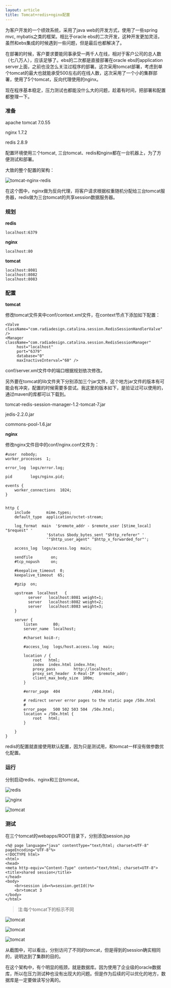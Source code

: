 ```yaml
---
layout: article
title: Tomcat+redis+nginx配置
---
```


为客户开发的一个绩效系统，采用了java web的开发方式，使用了一些spring mvc, mybatis之类的框架。相比于oracle ebs的二次开发，这种开发更加灵活，虽然和ebs集成的时候遇到一些问题，但是最后也都解决了。

在部署的时候，客户要求要能同事承受一两千人在线，相对于客户公司的总人数（七八万人），应该足够了。ebs的二次都是直接部署在oracle ebs的application server上面，之前也没怎么关注过程序的部署。这次采用tomcat部署，考虑到单个tomcat的最大也就能承受500左右的在线人数，这次采用了一个小的集群部署，使用了5个tomcat，反向代理使用的nginx。

现在程序基本稳定，压力测试也都能没什么大的问题，趁着有时间，把部署和配置都整理一下。

### 准备 ###

apache tomcat 7.0.55

nginx 1.7.2

redis 2.8.9

配置环境使用三个tomcat, 三台tomcat、redis和nginx都在一台机器上，为了方便测试和部署。

大致的整个配置的架构：

![tomcat-nginx-redis](/img/tomcat-redis-nginx.png)

在这个图中，nginx做为反向代理，将客户请求根据权重随机分配给三台tomcat服务器，redis做为三台tomcat的共享session数据服务器。

### 规划 ###

**redis**
	
	localhost:6379

**nginx**

	localhost:80

**tomcat**

	localhost:8081
	localhost:8082
	localhost:8083

### 配置 ###

**tomcat**

修改tomcat文件夹中conf/context.xml文件，在context节点下添加如下配置：

	<Valve  className="com.radiadesign.catalina.session.RedisSessionHandlerValve" />
	<Manager className="com.radiadesign.catalina.session.RedisSessionManager"
         host="localhost" 
         port="6379"
         database="0" 
         maxInactiveInterval="60" />

conf/server.xml文件中的端口根据规划依次修改。

另外要在tomcat的lib文件夹下分别添加三个jar文件，这个地方jar文件的版本有可能会有冲突，配置的时候需要多尝试。我这里的版本如下，是验证过可以使用的，通过maven的库都可以下载到。

tomcat-redis-session-manager-1.2-tomcat-7.jar

jedis-2.2.0.jar

commons-pool-1.6.jar

**nginx**

修改nginx文件目中的conf/nginx.conf文件为：
	
	#user  nobody;
	worker_processes  1;

	error_log  logs/error.log;

	pid        logs/nginx.pid;

	events {
    	worker_connections  1024;
	}


	http {
    	include       mime.types;
    	default_type  application/octet-stream;

    	log_format  main  '$remote_addr - $remote_user [$time_local] 	"$request" '
                      '$status $body_bytes_sent "$http_referer" '
                      '"$http_user_agent" "$http_x_forwarded_for"';

    	access_log  logs/access.log  main;

    	sendfile        on;
    	#tcp_nopush     on;

    	#keepalive_timeout  0;
    	keepalive_timeout  65;

    	#gzip  on;

		upstream  localhost   {  
              server   localhost:8081 weight=1;  
              server   localhost:8082 weight=2;  
			  server   localhost:8083 weight=3; 
    	}  
	
    	server {
        	listen       80;
        	server_name  localhost;

        	#charset koi8-r;

        	#access_log  logs/host.access.log  main;

        	location / {
            	root   html;
            	index  index.html index.htm;
				proxy_pass        http://localhost;  
           	 	proxy_set_header  X-Real-IP  $remote_addr;  
            	client_max_body_size  100m;  
        	}

        	#error_page  404              /404.html;

        	# redirect server error pages to the static page /50x.html
        	#
        	error_page   500 502 503 504  /50x.html;
        	location = /50x.html {
            	root   html;
        	}

    	}
	}

redis的配置就直接使用默认配置，因为只是测试用，和tomcat一样没有做参数优化配置。

### 运行 ###

分别启动redis、nginx和三台tomcat。

![redis](/img/redis-cluster.jpg)

![nginx](/img/nginx-cluster.jpg)

![tomcat](/img/tomcat-cluster.jpg)

### 测试 ###

在三个tomcat的webapps/ROOT目录下，分别添加session.jsp

    <%@ page language="java" contentType="text/html; charset=UTF-8" pageEncoding="UTF-8"%>
	<!DOCTYPE html>
	<html>
	<head>
	<meta http-equiv="Content-Type" content="text/html; charset=UTF-8">
	<title>shared session</title>
	</head>
	<body>
		<br>session id=<%=session.getId()%>
		<br>tomcat 3
	</body>
	</html>

> 注:每个tomcat下的标示不同

![tomcat](/img/tomcat-1.jpg)

![tomcat](/img/tomcat-2.jpg)

![tomcat](/img/tomcat-3.jpg)

从截图中，可以看出，分别访问了不同的tomcat，但是得到的session确实相同的，说明达到了集群的目的。

在这个架构中，有个明显的瓶颈，就是数据库。因为使用了企业级的oracle数据库，所以在压力测试种也没有出现大的问题。但是作为后续的可以优化的地方，数据库是一定要做读写分离的。